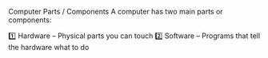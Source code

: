  Computer Parts / Components
A computer has two main parts or components:

1️⃣ Hardware – Physical parts you can touch
2️⃣ Software – Programs that tell the hardware what to do


